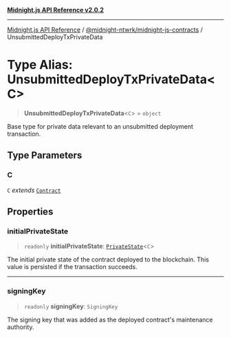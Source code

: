 [**Midnight.js API Reference v2.0.2**](../../../README.md)

***

[Midnight.js API Reference](../../../packages.md) / [@midnight-ntwrk/midnight-js-contracts](../README.md) / UnsubmittedDeployTxPrivateData

# Type Alias: UnsubmittedDeployTxPrivateData\<C\>

> **UnsubmittedDeployTxPrivateData**\<`C`\> = `object`

Base type for private data relevant to an unsubmitted deployment transaction.

## Type Parameters

### C

`C` *extends* [`Contract`](../../midnight-js-types/interfaces/Contract.md)

## Properties

### initialPrivateState

> `readonly` **initialPrivateState**: [`PrivateState`](../../midnight-js-types/type-aliases/PrivateState.md)\<`C`\>

The initial private state of the contract deployed to the blockchain. This
value is persisted if the transaction succeeds.

***

### signingKey

> `readonly` **signingKey**: `SigningKey`

The signing key that was added as the deployed contract's maintenance authority.
